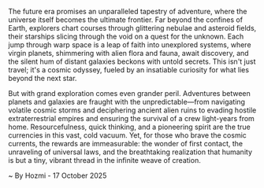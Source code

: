
The future era promises an unparalleled tapestry of adventure, where the universe itself becomes the ultimate frontier. Far beyond the confines of Earth, explorers chart courses through glittering nebulae and asteroid fields, their starships slicing through the void on a quest for the unknown. Each jump through warp space is a leap of faith into unexplored systems, where virgin planets, shimmering with alien flora and fauna, await discovery, and the silent hum of distant galaxies beckons with untold secrets. This isn't just travel; it's a cosmic odyssey, fueled by an insatiable curiosity for what lies beyond the next star.

But with grand exploration comes even grander peril. Adventures between planets and galaxies are fraught with the unpredictable—from navigating volatile cosmic storms and deciphering ancient alien ruins to evading hostile extraterrestrial empires and ensuring the survival of a crew light-years from home. Resourcefulness, quick thinking, and a pioneering spirit are the true currencies in this vast, cold vacuum. Yet, for those who brave the cosmic currents, the rewards are immeasurable: the wonder of first contact, the unraveling of universal laws, and the breathtaking realization that humanity is but a tiny, vibrant thread in the infinite weave of creation.

~ By Hozmi - 17 October 2025
